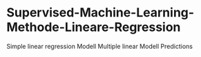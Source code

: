 # Supervised-Machine-Learning-Methode-Lineare-Regression
Simple linear regression Modell
Multiple linear Modell
Predictions
